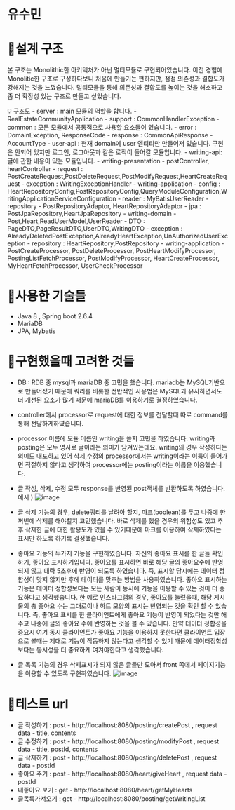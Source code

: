 # 유수민

# 📌설계 구조 
본 구조는  Monolithic한 아키텍처가 아닌 멀티모듈로 구현되어있습니다. 
이전 경험에 Monolitic한 구조로 구성하다보니 처음에 만들기는 편하지만, 점점 의존성과 결합도가 강해지는 것을 느꼈습니다. 멀티모듈을 통해 의존성과 결합도를 높이는 것을 해소하고 좀 더 확장성 있는 구조로 만들고 싶었습니다.

<aside>
💡 구조도
- server : main 모듈의 역할을 합니다.
  - RealEstateCommunityApplication
  - support : CommonHandlerException
- common : 모든 모듈에서 공통적으로 사용할 요소들이 있습니다.
  - error : DomainException, ResponseCode
  - response : CommonApiResponse
  - AccountType
- user-api : 현재 domain에 user 엔티티만 만들어져 있습니다. 구현은 안되어 있지만 로그인, 로그아웃과 같은 로직이 들어갈 모듈입니다.
- writing-api: 글에 관한 내용이 있는 모듈입니다.
  - writing-presentation
    - postController, heartController
    - request : PostCreateRequest,PostDeleteRequest,PostModifyRequest,HeartCreateRequest
    - exception : WritingExceptionHandler
  - writing-application
    - config : HeartRepositoryConfig,PostRepositoryConfig,QueryModuleConfiguration,WritingApplicationServiceConfiguration
    - reader : MyBatisUserReader
    - repository
      - PostRepositoryAdaptor, HeartRepositoryAdaptor
      - jpa : PostJpaRepository,HeartJpaRepository
  - writing-domain
    - Post,Heart,ReadUserModel,UserReader
    - DTO : PageDTO,PageResultDTO,UserDTO,WritingDTO
    - exception : AlreadyDeletedPostException,AlreadyHeartException,UnAuthorizedUserException
    - repository : HeartRepository,PostRepository
    - writing-application
    - PostCreateProcessor, PostDeleteProcessor, PostHeartModifyProcessor, PostingListFetchProcessor, PostModifyProcessor, HeartCreateProcessor, MyHeartFetchProcessor, UserCheckProcessor
 </aside>
 
# 📌사용한 기술들
* Java 8 , Spring boot 2.6.4
* MariaDB
* JPA, Mybatis

# 📌구현했을때 고려한 것들
 * DB : RDB 중 mysql과 mariaDB 중 고민을 했습니다. mariadb는 MySQL기반으로 만들어졌기 때문에 쿼리를 비롯한 전반적인 사용법은 MySQL과 유사하면서도 더 개선된 요소가 많기 때문에 mariaDB를 이용하기로 결정하였습니다.
 * controller에서 processor로 request에 대한 정보를 전달할때 따로 command를 통해 전달하게하였습니다. 
 * processor 이름에 모듈 이름인 writing을 쓸지 고민을 하였습니다. writing과 posting은 모두 명사로 글이라는 의미가 담겨있는데요. writing의 경우 작성하다는 의미도 내포하고 있어 삭제,수정의 processor에서는 writing이라는 이름이 들어가면 적절하지 않다고 생각하여 processor에는 posting이라는 이름을 이용했습니다. 
* 글 작성, 삭제, 수정 모두 response를 반영된 post객체를 반환하도록 하였습니다. 
예시 )
![image](https://user-images.githubusercontent.com/68679529/216613121-a850db9d-3e64-4b4e-9aa3-d8e69c64dacb.png)

* 글 삭제 기능의 경우, delete쿼리를 날려야 할지, 마크(boolean)를 두고 나중에 한꺼번에 삭제를 해야할지 고민했습니다. 바로 삭제를 했을 경우의 위험성도 있고 추후 삭제한 글에 대한 활용도가 있을 수 있기때문에 마크를 이용하여 삭제하였다는 표시만 하도록 하기록 결정했습니다. 
* 좋아요 기능의 두가지 기능을 구현하였습니다. 자신의 좋아요 표시를 한 글들 확인하기, 좋아요 표시하기입니다. 좋아요를 표시하면 바로 해당 글의 좋아요수에 반영되지 않고 대략 5초후에 반영이 되도록 하였습니다. 즉, 표시할 당시에는 데이터 정합성이 맞지 않지만 후에 데이터를 맞추는 방법을 사용하였습니다. 좋아요 표시하는 기능은 데이터 정합성보다는 모든 사람이 동시에 기능을 이용할 수 있는 것이 더 중요하다고 생각했습니다. 한 예로 인스타그램의 경우, 좋아요를 눌렀을때, 해당 게시물의 총 좋아요 수는 그대로이나 하트 모양의 표시는 반영되는 것을 확인 할 수 있습니다. 즉, 좋아요 표시를 한 클라이언트에게 좋아요 기능이 반영이 되었다는 것만 해주고 나중에 글의 좋아요 수에 반영하는 것을 볼 수 있습니다. 만약 데이터 정합성을 중요시 여겨 동시 클라이언트가 좋아요 기능을 이용하지 못한다면 클라이언트 입장으로 볼때는 제대로 기능이 작동하지 않는다고 생각할 수 있기 때문에 데이터정합성보다는 동시성을 더 중요하게 여겨야한다고 생각했습니다. 
*  글 목록 기능의 경우 삭제표시가 되지 않은 글들만 모아서 front 쪽에서 페이지기능을 이용할 수 있도록 구현하였습니다. 
![image](https://user-images.githubusercontent.com/68679529/216620545-e84192a0-e9b7-4d70-8ce6-ff2fe5e049f9.png)

# 📌테스트 url
* 글 작성하기 : post - http://localhost:8080/posting/createPost , request data - title, contents
* 글 수정하기 : post - http://localhost:8080/posting/modifyPost , request data - title, postId, contents
* 글 삭제하기 : post - http://localhost:8080/posting/deletePost , request data - postId 
* 좋아요 주기 : post - http://localhost:8080/heart/giveHeart , request data - postId 
* 내좋아요 보기 : get - http://localhost:8080/heart/getMyHearts
* 글목록가져오기 : get - http://localhost:8080/posting/getWritingList

